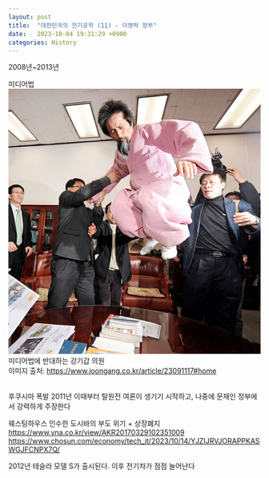 ```yaml
---
layout: post
title:  "대한민국의 전기공학 (11) - 이명박 정부"
date:   2023-10-04 19:31:29 +0900
categories: History
---
```


2008년~2013년

미디어법<br>
![alt text](/public/img/shangus1.jpg)<br>
미디어법에 반대하는 강기갑 의원<br>
이미지 출처: https://www.joongang.co.kr/article/23091117#home<br>
<br>

후쿠시마 폭발 2011년
이때부터 탈원전 여론이 생기기 시작하고, 나중에 문재인 정부에서 강력하게 주장한다

웨스팅하우스 인수한 도시바의 부도 위기 + 상장폐지
https://www.yna.co.kr/view/AKR20170329102351009
https://www.chosun.com/economy/tech_it/2023/10/14/YJZIJRVJORAPPKASWGJFCNPX7Q/

2012년 테슬라 모델 S가 출시된다.
이후 전기차가 점점 늘어난다